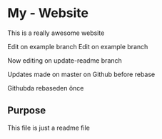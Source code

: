 # My - Website

This is a really awesome website

Edit on example branch
Edit on example branch 



Now editing on update-readme branch

Updates made on master on Github before rebase

Githubda rebaseden önce 

## Purpose

This file is just a readme file

